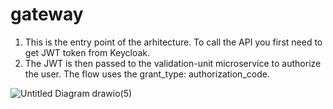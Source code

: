 # gateway

1. This is the entry point of the arhitecture. To call the API you first need to get JWT token from Keycloak.
2. The JWT is then passed to the validation-unit microservice to authorize the user. The flow uses the grant_type: authorization_code.


![Untitled Diagram drawio(5)](https://user-images.githubusercontent.com/58910040/168304163-d16e7134-3e52-44ec-a611-a39bff00af14.png)




